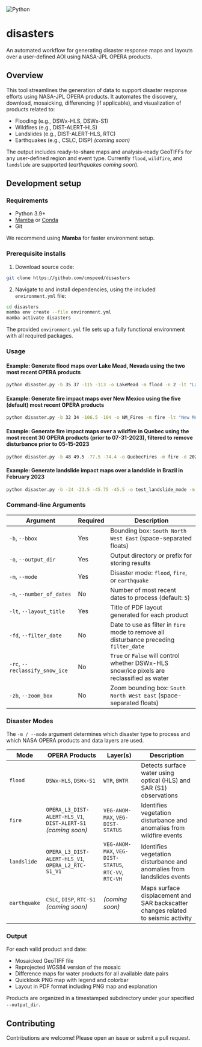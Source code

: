 ![Python](https://img.shields.io/badge/python-3.9%2B-blue)

# disasters

An automated workflow for generating disaster response maps and layouts over a user-defined AOI using NASA-JPL OPERA products.

## Overview

This tool streamlines the generation of data to support disaster response efforts using NASA-JPL OPERA products. It automates the discovery, download, mosaicking, differencing (if applicable), and visualization of products related to:

- Flooding (e.g., DSWx-HLS, DSWx-S1)
- Wildfires (e.g., DIST-ALERT-HLS)
- Landslides (e.g., DIST-ALERT-HLS, RTC)
- Earthquakes (e.g., CSLC, DISP) *(coming soon)*

The output includes ready-to-share maps and analysis-ready GeoTIFFs for any user-defined region and event type. Currently `flood`, `wildfire`, and `landslide` are supported (*earthquakes coming soon*).

## Development setup

### Requirements

- Python 3.9+
- [Mamba](https://mamba.readthedocs.io/en/latest/installation.html) or [Conda](https://docs.conda.io/en/latest/miniconda.html)
- Git

We recommend using **Mamba** for faster environment setup.

### Prerequisite installs
1. Download source code:
```bash
git clone https://github.com/cmspeed/disasters
```

2. Navigate to and install dependencies, using the included `environment.yml` file:

```bash
cd disasters
mamba env create --file environment.yml
mamba activate disasters
```
The provided `environment.yml` file sets up a fully functional environment with all required packages.

### Usage

#### Example: Generate flood maps over Lake Mead, Nevada using the two most recent OPERA products
```bash
python disaster.py -b 35 37 -115 -113 -o LakeMead -m flood -n 2 -lt "Lake Mead Floods"
```
#### Example: Generate fire impact maps over New Mexico using the five (default) most recent OPERA products
```bash
python disaster.py -b 32 34 -106.5 -104 -o NM_Fires -m fire -lt "New Mexico Fires, June 2025"
```

#### Example: Generate fire impact maps over a wildfire in Quebec using the most recent 30 OPERA products (prior to 07-31-2023), filtered to remove disturbance prior to 05-15-2023
```bash
python disaster.py -b 48 49.5 -77.5 -74.4 -o QuebecFires -m fire -d 2023-07-31 -n 30 -lt "Quebec Wildfire, Summer 2023" -fd 2023-05-15
```

#### Example: Generate landslide impact maps over a landslide in Brazil in February 2023
```bash
python disaster.py -b -24 -23.5 -45.75 -45.5 -o test_landslide_mode -m landslide -lt "Brazil Landslides, Feb. 2023" -fd 2023-02-01 -d 2023-03-01 -zb -23.783 -23.733 -45.733 -45.683

```

### Command-line Arguments

| Argument             | Required | Description                                                                                   |
|----------------------|----------|-----------------------------------------------------------------------------------------------|
| `-b`, `--bbox`        | Yes      | Bounding box: `South North West East` (space-separated floats) |
| `-o`, `--output_dir`  | Yes      | Output directory or prefix for storing results |
| `-m`, `--mode`        | Yes      | Disaster mode: `flood`, `fire`, or `earthquake`|
| `-n`, `--number_of_dates` | No   | Number of most recent dates to process (default: `5`) |
| `-lt`, `--layout_title` | Yes     | Title of PDF layout generated for each product |
| `-fd`, `--filter_date` | No     | Date to use as filter in `fire` mode to remove all disturbance preceding `filter_date` |
| `-rc`, `--reclassify_snow_ice` | No     | `True` or `False` will control whether DSWx-HLS snow/ice pixels are reclassified as water |
| `-zb`, `--zoom_box` | No     | Zoom bounding box: `South North West East` (space-separated floats) |

### Disaster Modes

The `-m / --mode` argument determines which disaster type to process and which NASA OPERA products and data layers are used.

| Mode         | OPERA Products                     | Layer(s)                              | Description                                                                 |
|--------------|------------------------------------|----------------------------------------|-----------------------------------------------------------------------------|
| `flood`      | `DSWx-HLS`, `DSWx-S1` | `WTR`, `BWTR` | Detects surface water using optical (HLS) and SAR (S1) observations         |
| `fire`       | `OPERA_L3_DIST-ALERT-HLS_V1`, `DIST-ALERT-S1` *(coming soon)* | `VEG-ANOM-MAX`, `VEG-DIST-STATUS` | Identifies vegetation disturbance and anomalies from wildfire events        |
| `landslide`       | `OPERA_L3_DIST-ALERT-HLS_V1`, `OPERA_L2_RTC-S1_V1` | `VEG-ANOM-MAX`, `VEG-DIST-STATUS`, `RTC-VV`, `RTC-VH` |Identifies vegetation disturbance and anomalies from landslides events        |
| `earthquake` | `CSLC`, `DISP`, `RTC-S1` *(coming soon)* | *(coming soon)* | Maps surface displacement and SAR backscatter changes related to seismic activity | 

### Output
For each valid product and date:
- Mosaicked GeoTIFF file
- Reprojected WGS84 version of the mosaic
- Difference maps for water products for all available date pairs
- Quicklook PNG map with legend and colorbar
- Layout in PDF format including PNG map and explanation

Products are organized in a timestamped subdirectory under your specified `--output_dir`.

## Contributing
Contributions are welcome! Please open an issue or submit a pull request.